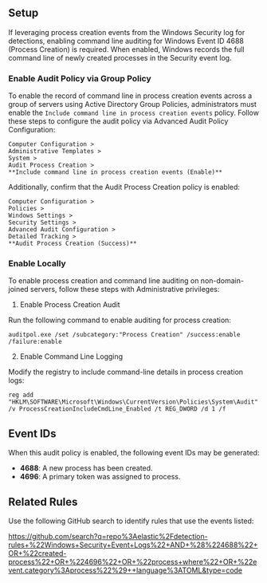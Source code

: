 ## Setup

If leveraging process creation events from the Windows Security log for detections, enabling command line auditing for Windows Event ID 4688 (Process Creation) is required. When enabled, Windows records the full command line of newly created processes in the Security event log.

### Enable Audit Policy via Group Policy

To enable the record of command line in process creation events across a group of servers using Active Directory Group Policies, administrators must enable the `Include command line in process creation events` policy. Follow these steps to configure the audit policy via Advanced Audit Policy Configuration:

```
Computer Configuration >
Administrative Templates >
System >
Audit Process Creation >
**Include command line in process creation events (Enable)**
```

Additionally, confirm that the Audit Process Creation policy is enabled:

```
Computer Configuration >
Policies >
Windows Settings >
Security Settings >
Advanced Audit Configuration >
Detailed Tracking >
**Audit Process Creation (Success)**
```

### Enable Locally

To enable process creation and command line auditing on non-domain-joined servers, follow these steps with Administrative privileges:

1. Enable Process Creation Audit

Run the following command to enable auditing for process creation:
```
auditpol.exe /set /subcategory:"Process Creation" /success:enable /failure:enable
```

2. Enable Command Line Logging

Modify the registry to include command-line details in process creation logs:
```
reg add "HKLM\SOFTWARE\Microsoft\Windows\CurrentVersion\Policies\System\Audit" /v ProcessCreationIncludeCmdLine_Enabled /t REG_DWORD /d 1 /f  
```

## Event IDs

When this audit policy is enabled, the following event IDs may be generated:

* **4688**: A new process has been created.
* **4696**: A primary token was assigned to process.

## Related Rules

Use the following GitHub search to identify rules that use the events listed:

https://github.com/search?q=repo%3Aelastic%2Fdetection-rules+%22Windows+Security+Event+Logs%22+AND+%28%224688%22+OR+%22created-process%22+OR+%224696%22+OR+%22process+where%22+OR+%22event.category%3Aprocess%22%29++language%3ATOML&type=code
